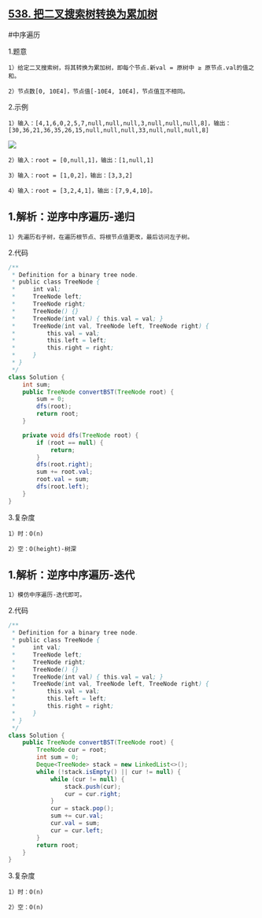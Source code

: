 ## [538. 把二叉搜索树转换为累加树](https://leetcode.cn/problems/convert-bst-to-greater-tree/description/)

#中序遍历

1.题意

    1）给定二叉搜索树，将其转换为累加树，即每个节点.新val = 原树中 ≥ 原节点.val的值之和。

    2）节点数[0, 10E4]，节点值[-10E4, 10E4]，节点值互不相同。

2.示例

    1）输入：[4,1,6,0,2,5,7,null,null,null,3,null,null,null,8]，输出：[30,36,21,36,35,26,15,null,null,null,33,null,null,null,8]
![](https://assets.leetcode-cn.com/aliyun-lc-upload/uploads/2019/05/03/tree.png)

    2）输入：root = [0,null,1]，输出：[1,null,1]

    3）输入：root = [1,0,2]，输出：[3,3,2]

    4）输入：root = [3,2,4,1]，输出：[7,9,4,10]。


## 1.解析：逆序中序遍历-递归

    1）先遍历右子树，在遍历根节点、将根节点值更改，最后访问左子树。

2.代码
```java
/**
 * Definition for a binary tree node.
 * public class TreeNode {
 *     int val;
 *     TreeNode left;
 *     TreeNode right;
 *     TreeNode() {}
 *     TreeNode(int val) { this.val = val; }
 *     TreeNode(int val, TreeNode left, TreeNode right) {
 *         this.val = val;
 *         this.left = left;
 *         this.right = right;
 *     }
 * }
 */
class Solution {
    int sum;
    public TreeNode convertBST(TreeNode root) {
        sum = 0;
        dfs(root);
        return root;
    }

    private void dfs(TreeNode root) {
        if (root == null) {
            return;
        }
        dfs(root.right);
        sum += root.val;
        root.val = sum;
        dfs(root.left);
    }
}
```

3.复杂度

    1）时：O(n)

    2）空：O(height)-树深

## 1.解析：逆序中序遍历-迭代

    1）模仿中序遍历-迭代即可。

2.代码
```java
/**
 * Definition for a binary tree node.
 * public class TreeNode {
 *     int val;
 *     TreeNode left;
 *     TreeNode right;
 *     TreeNode() {}
 *     TreeNode(int val) { this.val = val; }
 *     TreeNode(int val, TreeNode left, TreeNode right) {
 *         this.val = val;
 *         this.left = left;
 *         this.right = right;
 *     }
 * }
 */
class Solution {
    public TreeNode convertBST(TreeNode root) {
        TreeNode cur = root;
        int sum = 0;
        Deque<TreeNode> stack = new LinkedList<>();
        while (!stack.isEmpty() || cur != null) {
            while (cur != null) {
                stack.push(cur);
                cur = cur.right;
            }
            cur = stack.pop();
            sum += cur.val;
            cur.val = sum;
            cur = cur.left;
        }
        return root;
    }
}

```
3.复杂度

    1）时：O(n)

    2）空：O(n)
